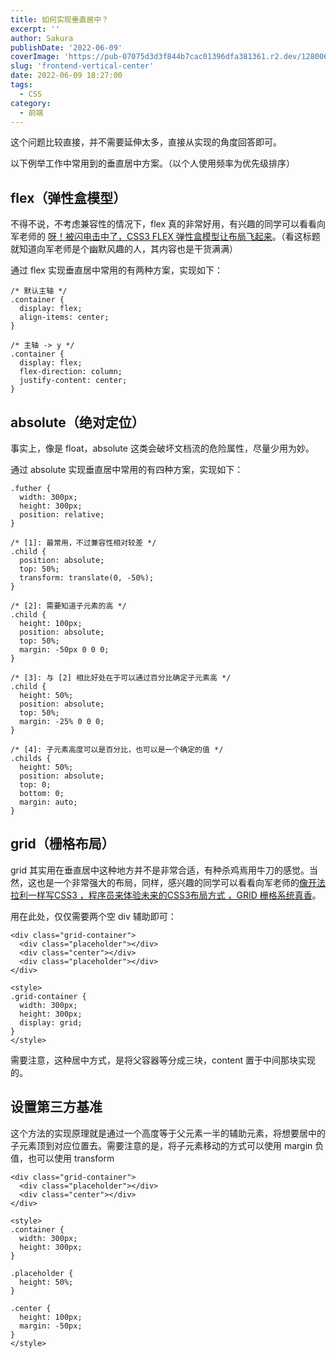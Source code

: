 ```yaml
---
title: 如何实现垂直居中？
excerpt: '' 
author: Sakura
publishDate: '2022-06-09'
coverImage: 'https://pub-07075d3d3f844b7cac01396dfa381361.r2.dev/128006980_p0_master1200.jpg' 
slug: 'frontend-vertical-center'
date: 2022-06-09 18:27:00
tags:
  - CSS
category:
  - 前端
---
```


<!-- wp:paragraph -->
<p>这个问题比较直接，并不需要延伸太多，直接从实现的角度回答即可。</p>
<!-- /wp:paragraph -->

<!-- wp:paragraph -->
<p>以下例举工作中常用到的垂直居中方案。（以个人使用频率为优先级排序）</p>
<!-- /wp:paragraph -->

<!-- wp:heading -->
<h2>flex（弹性盒模型）</h2>
<!-- /wp:heading -->

<!-- wp:paragraph -->
<p>不得不说，不考虑兼容性的情况下，flex 真的非常好用，有兴趣的同学可以看看向军老师的 <a target="_blank" href="https://link.juejin.cn?target=https%3A%2F%2Fwww.bilibili.com%2Fvideo%2FBV1B4411z7rv%3Ffrom%3Dsearch%26seid%3D6188139030050254483" rel="noreferrer noopener">呀！被闪电击中了，CSS3 FLEX 弹性盒模型让布局飞起来</a>。（看这标题就知道向军老师是个幽默风趣的人，其内容也是干货满满）</p>
<!-- /wp:paragraph -->

<!-- wp:paragraph -->
<p>通过 flex 实现垂直居中常用的有两种方案，实现如下：</p>
<!-- /wp:paragraph -->

<!-- wp:code -->
<pre class="wp-block-code"><code>/* 默认主轴 */
.container {
  display: flex;
  align-items: center;
}

/* 主轴 -> y */
.container {
  display: flex;
  flex-direction: column;
  justify-content: center;
}
</code></pre>
<!-- /wp:code -->

<!-- wp:heading -->
<h2>absolute（绝对定位）</h2>
<!-- /wp:heading -->

<!-- wp:paragraph -->
<p>事实上，像是 float，absolute 这类会破坏文档流的危险属性，尽量少用为妙。</p>
<!-- /wp:paragraph -->

<!-- wp:paragraph -->
<p>通过 absolute 实现垂直居中常用的有四种方案，实现如下：</p>
<!-- /wp:paragraph -->

<!-- wp:code -->
<pre class="wp-block-code"><code>.futher {
  width: 300px;
  height: 300px;
  position: relative;
}

/* &#91;1]: 最常用，不过兼容性相对较差 */
.child {
  position: absolute;
  top: 50%;
  transform: translate(0, -50%);
}

/* &#91;2]: 需要知道子元素的高 */
.child {
  height: 100px;
  position: absolute;
  top: 50%;
  margin: -50px 0 0 0;
}

/* &#91;3]: 与 &#91;2] 相比好处在于可以通过百分比确定子元素高 */
.child {
  height: 50%;
  position: absolute;
  top: 50%;
  margin: -25% 0 0 0;
}

/* &#91;4]: 子元素高度可以是百分比，也可以是一个确定的值 */
.childs {
  height: 50%;
  position: absolute;
  top: 0;
  bottom: 0;
  margin: auto;
}
</code></pre>
<!-- /wp:code -->

<!-- wp:heading -->
<h2>grid（栅格布局）</h2>
<!-- /wp:heading -->

<!-- wp:paragraph -->
<p>grid 其实用在垂直居中这种地方并不是非常合适，有种杀鸡焉用牛刀的感觉。当然，这也是一个非常强大的布局，同样，感兴趣的同学可以看看向军老师的<a target="_blank" href="https://link.juejin.cn?target=https%3A%2F%2Fwww.bilibili.com%2Fvideo%2FBV134411m7dJ%3Ffrom%3Dsearch%26seid%3D16241874144761467849" rel="noreferrer noopener">像开法拉利一样写CSS3 ，程序员来体验未来的CSS3布局方式 ，GRID 栅格系统真香</a>。</p>
<!-- /wp:paragraph -->

<!-- wp:paragraph -->
<p>用在此处，仅仅需要两个空 div 辅助即可：</p>
<!-- /wp:paragraph -->

<!-- wp:code -->
<pre class="wp-block-code"><code>&lt;div class="grid-container">
  &lt;div class="placeholder">&lt;/div>
  &lt;div class="center">&lt;/div>
  &lt;div class="placeholder">&lt;/div>
&lt;/div>

&lt;style>
.grid-container {
  width: 300px;
  height: 300px;
  display: grid;
}
&lt;/style>
</code></pre>
<!-- /wp:code -->

<!-- wp:paragraph -->
<p>需要注意，这种居中方式，是将父容器等分成三块，content 置于中间那块实现的。</p>
<!-- /wp:paragraph -->

<!-- wp:heading -->
<h2>设置第三方基准</h2>
<!-- /wp:heading -->

<!-- wp:paragraph -->
<p>这个方法的实现原理就是通过一个高度等于父元素一半的辅助元素，将想要居中的子元素顶到对应位置去。需要注意的是，将子元素移动的方式可以使用 margin 负值，也可以使用 transform</p>
<!-- /wp:paragraph -->

<!-- wp:code -->
<pre class="wp-block-code"><code>&lt;div&nbsp;class="grid-container"&gt;<br>&nbsp;&nbsp;&lt;div&nbsp;class="placeholder"&gt;&lt;/div&gt;<br>&nbsp;&nbsp;&lt;div&nbsp;class="center"&gt;&lt;/div&gt;<br>&lt;/div&gt;<br><br>&lt;style&gt;<br>.container&nbsp;{<br>&nbsp;&nbsp;width:&nbsp;300px;<br>&nbsp;&nbsp;height:&nbsp;300px;<br>}<br><br>.placeholder&nbsp;{<br>&nbsp;&nbsp;height:&nbsp;50%;<br>}<br><br>.center&nbsp;{<br>&nbsp;&nbsp;height:&nbsp;100px;<br>&nbsp;&nbsp;margin:&nbsp;-50px;<br>}<br>&lt;/style&gt;</code></pre>
<!-- /wp:code -->

<!-- wp:paragraph -->
<p></p>
<!-- /wp:paragraph -->